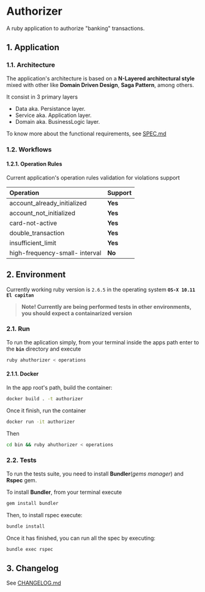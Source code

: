 
Authorizer
==========

A ruby application to authorize "banking" transactions.

## 1. Application

### 1.1. Architecture

The application's architecture is based on a __N-Layered architectural style__ mixed with other like __Domain Driven Design__, __Saga Pattern__, among others.

It consist in 3 primary layers

- Data aka. Persistance layer.
- Service aka. Application layer.
- Domain aka. BusinessLogic layer.

To know more about the functional requirements, see [SPEC.md](SPEC.md)

### 1.2. Workflows

#### 1.2.1. Operation Rules

Current application's operation rules validation for violations support

| Operation                      | Support |
|:-------------------------------|:--------|
| account_already_initialized    | __Yes__ |
| account_not_initialized        | __Yes__ |
| card-not-active                | __Yes__ |
| double_transaction             | __Yes__ |
| insufficient_limit             | __Yes__ |
| high-frequency-small- interval | __No__  |

## 2. Environment

Currently working ruby version is `2.6.5` in the operating system __`OS-X 10.11 El capitan`__

> __Note! Currently are being performed tests in other environments, you should expect a containarized version__

### 2.1. Run

To run the aplication simply, from your terminal inside the apps path enter to the __`bin`__ directory and execute

```bash
ruby ahuthorizer < operations
```

#### 2.1.1. Docker

In the app root's path, build the container:

```bash
docker build . -t authorizer
```

Once it finish, run the container

```bash
docker run -it authorizer
```

Then

```bash
cd bin && ruby ahuthorizer < operations
```

### 2.2. Tests

To run the tests suite, you need to install __Bundler__(_gems manager_) and __Rspec__ gem. 

To install __Bundler__, from your terminal execute

```bash
gem install bundler
```

Then, to install rspec execute:

```bash
bundle install
```

Once it has finished, you can run all the spec by executing:

```bash
bundle exec rspec
```

## 3. Changelog

See [CHANGELOG.md](CHANGELOG.md)
